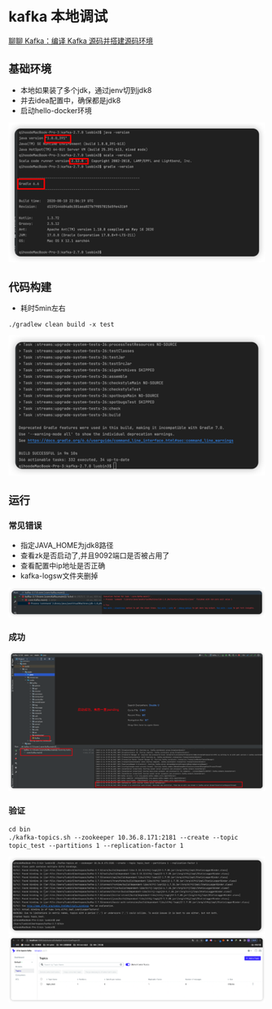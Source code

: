 # kafka 本地调试

[聊聊 Kafka：编译 Kafka 源码并搭建源码环境](https://xie.infoq.cn/article/6fd06714623437ebed2f43a47)

## 基础环境
+ 本地如果装了多个jdk，通过jenv切到jdk8
+ 并去idea配置中，确保都是jdk8
+ 启动hello-docker环境

![picture 0](images/ffb8fcba11e4488221b41ce5baaec0f3601d6c95352572cb296d0bb698d92680.png)  

## 代码构建
+ 耗时5min左右

```
./gradlew clean build -x test
```

![picture 1](images/69f844e56a92b0291763d88080d65c241bb35a80fc92846d9dabd8e90951e47f.png)  


## 运行



### 常见错误
+ 指定JAVA_HOME为jdk8路径
+ 查看zk是否启动了,并且9092端口是否被占用了
+ 查看配置中ip地址是否正确
+ kafka-logsw文件夹删掉


![picture 2](images/35bce7acc6d0494cbe47735310134a01a8b5a48cdd83cc7978ab166d24191610.png)  

### 成功
![picture 3](images/b7c8ed5bd3058263897cbd11457a38eb5654573ad030bef69a81ab34de0eaacd.png)  

### 验证
```
cd bin
./kafka-topics.sh --zookeeper 10.36.8.171:2181 --create --topic topic_test --partitions 1 --replication-factor 1
```

![picture 4](images/55947cfdfe0b454a668896588d0ce2c8b0cea952eb46b0fe76b539d3feb32983.png)  
![picture 5](images/1fa789d59dc08573b4951db102d65e09b14ff38b44e1b6c480e9eb2c9faebca9.png)  
